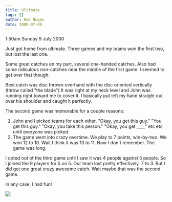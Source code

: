 ```yaml
---
title: Ultimate
tags: []
author: Rob Nugen
date: 2000-07-09
---
```


<p class=date>1:50am Sunday 9 July 2000</p>

<p>Just got home from ultimate.   Three games and my teams won the first two, but lost the last one.

<p>Some great catches on my part, several one-handed catches.  Also had some ridiculous non-catches near the middle of the first game.  I seemed to get over that though.

<p>Best catch was disc thrown overhand with the disc oriented vertically (throw called "the blade")  It was right at my neck level and John was running right toward me to cover it.  I basically put left my hand straight out over his shoulder and caught it perfectly.

<p>The second game was memorable for a couple reasons:
<ol><li>John and I picked teams for each other.  "Okay, you get this guy."  "You get this guy."  "Okay, you take this person."   "Okay, you get ____" etc etc until everyone was picked.
<li>The game went into crazy overtime.  We play to 7 points, win-by-two.  We won 12 to 10.   Wait I think it was 13 to 11.  Now I don't remember.  The game was long.
</ol>

<p>I opted out of the third game until I saw it was 4 people against 5 people.  So I joined the 9 players for 5 on 5.  Our team lost pretty effectively.  7 to 3.  But I did get one great crazy awesome catch.  Wait maybe that was the second game.  

<p>In any case, I had fun!

<p><img src="/images/rob/wL-ROB.gif">  

